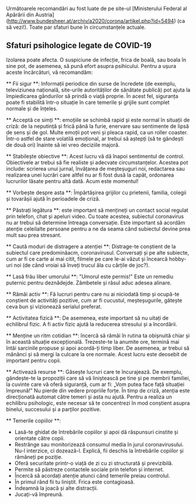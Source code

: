 Următoarele recomandări au fost luate de pe site-ul [Ministerului Federal al Apărării din Austria] (http://www.bundesheer.at/archiv/a2020/corona/artikel.php?id=5494) (ca să vezi!). Toate par sfaturi bune în circumstanțele actuale.

## Sfaturi psihologice legate de COVID-19

Izolarea poate afecta. O suspiciune de infecție, frica de boală, sau boala în sine pot, de asemenea, să pună efort asupra psihicului. Pentru a ușura aceste încărcături, vă recomandăm:

** Fii sigur **: Informații periodice din surse de încredete (de exemplu, televiziunea națională, site-urile autorităților de sănătate publică) pot ajuta la împiedicarea gândurilor să prindă o viață proprie. În acest fel, siguranța poate fi stabilită într-o situație în care temerile și grijile sunt complet normale și de înțeles.

** Acceptă ce simți **: emoțiile se schimbă rapid și este normal în situații de criză: de la neputință și frică până la furie, enervare sau sentimente de lipsă de sens și de gol. Multe emoții pot veni și pleaca rapid, ca un roller coaster. Într-o astfel de stare volatilă emoțional, ar trebui să aștepți (să te gândești de două ori) înainte să iei vreo deciziile majoră.

** Stabilește obiective **: Acest lucru vă dă înapoi sentimentul de control. Obiectivele ar trebui să fie realiste și adecvate circumstanțelor. Acestea pot include: scrierea unui jurnal, învățarea de meșteșuguri noi, redactarea sau realizarea unei lucrări care altfel nu ar fi fost dusă la capăt, ordonarea lucrurilor lăsate pentru altă dată. Acum este momentul!

** Vorbește despre asta **: Împărtășirea grijilor cu prietenii, familia, colegii și tovarășii ajută în perioadele de criză.

** Păstrați legătura **: este important să mențineți un contact social regulat prin telefon, chat și apeluri video. Cu toate acestea, subiectul coronavirus nu ar trebui să determine întreaga conversație. Este important să acordăm atenție celeilalte persoane pentru a ne da seama când subiectul devine prea mult sau prea stresant.

** Caută moduri de distragere a atenției **: Distrage-te conștient de la subiectul care predominăacm, coronavirusul. Conversați și pe alte subiecte, cum ar fi ce carte ai mai citit, filmele pe care le-ai văzut și încearcă hobby-uri noi (de când vroiai să înveți trucul ăla cu cărțile de joc?).

** Lasă frâu liber umorului **: "Umorul este permis!" Este un remediu puternic pentru deznădejde. Zâmbetele și râsul aduc adesea alinare.

** Rămâi activ **: Fă lucruri pentru care nu ai niciodată timp și ocupă-te conștient de activități pozitive, cum ar fi cucustul, meșteșugurile, gătește ceva bun și vizionează serialul preferat.

** Activitatea fizică **: De asemenea, este important să nu uitați de echilibrul fizic. A fi activ fizic ajută la reducerea stresului și a încordării.

** Menține un ritm cotidian **: încercă să rămâi în rutina ta obișnuită chiar și în această situație excepțională. Trezeste-te la anumite ore, termină mai întâi sarcinile propuse și apoi acordă-ți timp liber. De asemenea, ar trebui să mănânci și să mergi la culcare la ore normale. Acest lucru este deosebit de important pentru copii.

** Activează resurse **: Găsește lucruri care te încurajează. De exemplu, gândește-te la propoziții care să vă liniștească pe tine și pe membrii familiei, la cuvinte care vă oferă siguranță, cum ar fi: „Vom putea face față situației împreună!” Nu pierde din vedere propriile forțe. În timp de criză, atenția este direcționată automat către temeri și asta nu ajută. Pentru a realiza un echilibru psihologic, este necesar să te concentrezi în mod conștient asupra binelui, succesului și a parților pozitive.

** Temerile copiilor **:
- Lasă-te ghidat de întrebările copiilor și apoi dă răspunsuri cinstite și orientate către copii.
- Restrânge sau monitorizează consumul media în jurul coronavirusului. Nu-l interzice, ci dozează-l. Explică, fii deschis la întrebările copiilor și rămâneți pe poziție.
- Oferă securitate printr-o viață de zi cu zi structurată și previzibilă.
- Permite să păstreze contactele sociale prin telefon și internet.
- Încercă să acordați atenție atunci când temerile preiau controlul.
- În primul rând fii tu liniștit. Frica este contagioasă.
- Îndeamnă la joacă și alte distracții.
- Jucați-vă împreună.
